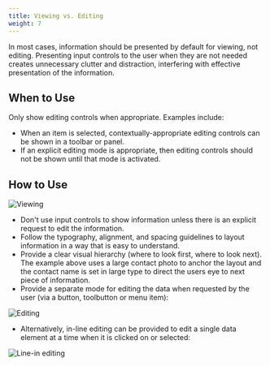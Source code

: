 ```yaml
---
title: Viewing vs. Editing
weight: 7
---
```


In most cases, information should be presented by default for viewing,
not editing. Presenting input controls to the user when they are not
needed creates unnecessary clutter and distraction, interfering with
effective presentation of the information.

When to Use
-----------

Only show editing controls when appropriate. Examples include:

-   When an item is selected, contextually-appropriate editing controls
    can be shown in a toolbar or panel.
-   If an explicit editing mode is appropriate, then editing controls
    should not be shown until that mode is activated.

How to Use
----------

![Viewing](/hig/ViewMode.png)

-   Don't use input controls to show information unless there is an
    explicit request to edit the information.
-   Follow the typography, alignment, and spacing guidelines to layout
    information in a way that is easy to understand.
-   Provide a clear visual hierarchy (where to look first, where to look
    next). The example above uses a large contact photo to anchor the
    layout and the contact name is set in large type to direct the users
    eye to next piece of information.
-   Provide a separate mode for editing the data when requested by the
    user (via a button, toolbutton or menu item):

![Editing](/hig/EditMode.png)

-   Alternatively, in-line editing can be provided to edit a single data
    element at a time when it is clicked on or selected:

![Line-in editing](/hig/PartialEditMode.png)
